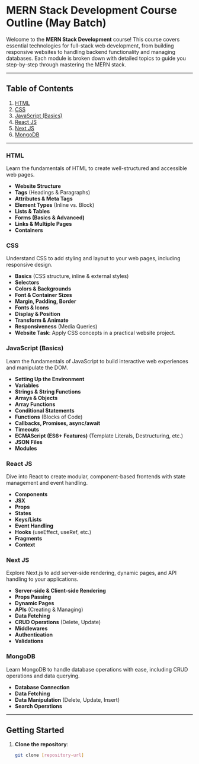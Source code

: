 # MERN Stack Development Course Outline (May Batch)

Welcome to the **MERN Stack Development** course! This course covers essential technologies for full-stack web development, from building responsive websites to handling backend functionality and managing databases. Each module is broken down with detailed topics to guide you step-by-step through mastering the MERN stack.

---

## Table of Contents
1. [HTML](#html)
2. [CSS](#css)
3. [JavaScript (Basics)](#javascript-basics)
4. [React JS](#react-js)
5. [Next JS](#next-js)
6. [MongoDB](#mongodb)

---

### HTML
Learn the fundamentals of HTML to create well-structured and accessible web pages.

- **Website Structure**
- **Tags** (Headings & Paragraphs)
- **Attributes & Meta Tags**
- **Element Types** (Inline vs. Block)
- **Lists & Tables**
- **Forms (Basics & Advanced)**
- **Links & Multiple Pages**
- **Containers**

### CSS
Understand CSS to add styling and layout to your web pages, including responsive design.

- **Basics** (CSS structure, inline & external styles)
- **Selectors**
- **Colors & Backgrounds**
- **Font & Container Sizes**
- **Margin, Padding, Border**
- **Fonts & Icons**
- **Display & Position**
- **Transform & Animate**
- **Responsiveness** (Media Queries)
- **Website Task**: Apply CSS concepts in a practical website project.

### JavaScript (Basics)
Learn the fundamentals of JavaScript to build interactive web experiences and manipulate the DOM.

- **Setting Up the Environment**
- **Variables**
- **Strings & String Functions**
- **Arrays & Objects**
- **Array Functions**
- **Conditional Statements**
- **Functions** (Blocks of Code)
- **Callbacks, Promises, async/await**
- **Timeouts**
- **ECMAScript (ES6+ Features)** (Template Literals, Destructuring, etc.)
- **JSON Files**
- **Modules**

### React JS
Dive into React to create modular, component-based frontends with state management and event handling.

- **Components**
- **JSX**
- **Props**
- **States**
- **Keys/Lists**
- **Event Handling**
- **Hooks** (useEffect, useRef, etc.)
- **Fragments**
- **Context**

### Next JS
Explore Next.js to add server-side rendering, dynamic pages, and API handling to your applications.

- **Server-side & Client-side Rendering**
- **Props Passing**
- **Dynamic Pages**
- **APIs** (Creating & Managing)
- **Data Fetching**
- **CRUD Operations** (Delete, Update)
- **Middlewares**
- **Authentication**
- **Validations**

### MongoDB
Learn MongoDB to handle database operations with ease, including CRUD operations and data querying.

- **Database Connection**
- **Data Fetching**
- **Data Manipulation** (Delete, Update, Insert)
- **Search Operations**

---

## Getting Started

1. **Clone the repository**:
   ```bash
   git clone [repository-url]
